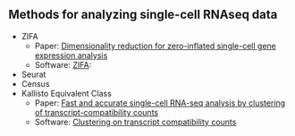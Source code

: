 ## Methods for analyzing single-cell RNAseq data
* ZIFA
    * Paper: [Dimensionality reduction for zero-inflated single-cell gene expression analysis](https://genomebiology.biomedcentral.com/articles/10.1186/s13059-015-0805-z)
    * Software: [ZIFA](https://github.com/epierson9/ZIFA):
* Seurat
* Census
* Kallisto Equivalent Class
    * Paper: [Fast and accurate single-cell RNA-seq analysis by clustering of transcript-compatibility counts](https://www.ncbi.nlm.nih.gov/pubmed/27230763)
    * Software: [Clustering on transcript compatibility counts](https://github.com/govinda-kamath/clustering_on_transcript_compatibility_counts)
